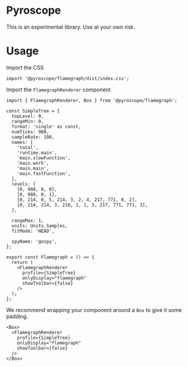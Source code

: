 # Pyroscope

This is an experimental library. Use at your own risk.

# Usage

Import the CSS
```
import '@pyroscope/flamegraph/dist/index.css';
```

Import the `FlamegraphRenderer` component

```
import { FlamegraphRenderer, Box } from '@pyroscope/flamegraph';

const SimpleTree = {
  topLevel: 0,
  rangeMin: 0,
  format: 'single' as const,
  numTicks: 988,
  sampleRate: 100,
  names: [
    'total',
    'runtime.main',
    'main.slowFunction',
    'main.work',
    'main.main',
    'main.fastFunction',
  ],
  levels: [
    [0, 988, 0, 0],
    [0, 988, 0, 1],
    [0, 214, 0, 5, 214, 3, 2, 4, 217, 771, 0, 2],
    [0, 214, 214, 3, 216, 1, 1, 5, 217, 771, 771, 3],
  ],

  rangeMax: 1,
  units: Units.Samples,
  fitMode: 'HEAD',

  spyName: 'gospy',
};

export const Flamegraph = () => {
  return (
    <FlamegraphRenderer
      profile={SimpleTree}
      onlyDisplay="flamegraph"
      showToolbar={false}
    />
  );
};
```

We recommend wrapping your component around a `Box` to give it some padding.
```
<Box>
  <FlamegraphRenderer
    profile={SimpleTree}
    onlyDisplay="flamegraph"
    showToolbar={false}
  />
</Box>
```
